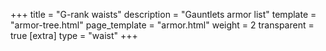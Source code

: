 +++
title = "G-rank waists"
description = "Gauntlets armor list"
template = "armor-tree.html"
page_template = "armor.html"
weight = 2
transparent = true
[extra]
type = "waist"
+++
